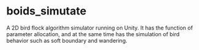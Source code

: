 # boids_simutate
A 2D bird flock algorithm simulator running on Unity. It has the function of parameter allocation, and at the same time has the simulation of bird behavior such as soft boundary and wandering.
